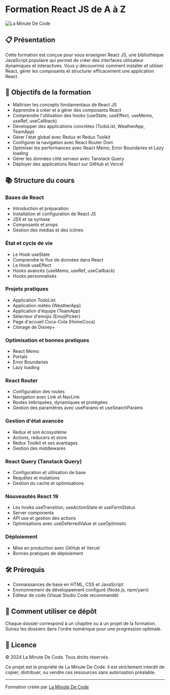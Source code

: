 # Formation React JS de A à Z

![La Minute De Code](https://www.laminutedecode.com/_next/image?url=https%3A%2F%2Fcdn.sanity.io%2Fimages%2Fhtniyx9j%2Fproduction%2F3a8ee48f31dfb492b19fee353a5385db220832e0-1920x1080.webp&w=1920&q=75)

## 📋 Présentation

Cette formation est conçue pour vous enseigner React JS, une bibliothèque JavaScript populaire qui permet de créer des interfaces utilisateur dynamiques et interactives. Vous y découvrirez comment installer et utiliser React, gérer les composants et structurer efficacement une application React.

## 🎯 Objectifs de la formation

- Maîtriser les concepts fondamentaux de React JS
- Apprendre à créer et à gérer des composants React
- Comprendre l'utilisation des hooks (useState, useEffect, useMemo, useRef, useCallback)
- Développer des applications concrètes (TodoList, WeatherApp, TeamApp)
- Gérer l'état global avec Redux et Redux Toolkit
- Configurer la navigation avec React Router Dom
- Optimiser les performances avec React Memo, Error Boundaries et Lazy loading
- Gérer les données côté serveur avec Tanstack Query
- Déployer des applications React sur GitHub et Vercel

## 📚 Structure du cours

### Bases de React
- Introduction et préparation
- Installation et configuration de React JS
- JSX et sa syntaxe
- Composants et props
- Gestion des médias et des icônes

### État et cycle de vie
- Le Hook useState
- Comprendre le flux de données dans React
- Le Hook useEffect
- Hooks avancés (useMemo, useRef, useCallback)
- Hooks personnalisés

### Projets pratiques
- Application TodoList
- Application météo (WeatherApp)
- Application d'équipe (TeamApp)
- Sélecteur d'emojis (EmojiPicker)
- Page d'accueil Coca-Cola (HomeCoca)
- Clonage de Disney+

### Optimisation et bonnes pratiques
- React Memo
- Portals
- Error Boundaries
- Lazy loading

### React Router
- Configuration des routes
- Navigation avec Link et NavLink
- Routes imbriquées, dynamiques et protégées
- Gestion des paramètres avec useParams et useSearchParams

### Gestion d'état avancée
- Redux et son écosystème
- Actions, reducers et store
- Redux Toolkit et ses avantages
- Gestion des middlewares

### React Query (Tanstack Query)
- Configuration et utilisation de base
- Requêtes et mutations
- Gestion du cache et optimisations

### Nouveautés React 19
- Les hooks useTransition, useActionState et useFormStatus
- Server components
- API use et gestion des actions
- Optimisations avec useDeferredValue et useOptimistic

### Déploiement
- Mise en production avec GitHub et Vercel
- Bonnes pratiques de déploiement

## 🛠️ Prérequis

- Connaissances de base en HTML, CSS et JavaScript
- Environnement de développement configuré (Node.js, npm/yarn)
- Éditeur de code (Visual Studio Code recommandé)

## 🚀 Comment utiliser ce dépôt

Chaque dossier correspond à un chapitre ou à un projet de la formation. Suivez les dossiers dans l'ordre numérique pour une progression optimale.

## 📝 Licence

© 2024 La Minute De Code. Tous droits réservés.

Ce projet est la propriété de La Minute De Code. Il est strictement interdit de copier, distribuer, ou vendre ces ressources sans autorisation préalable.

---

Formation créée par [La Minute De Code](https://www.laminutedecode.com/formations/React%20JS)

